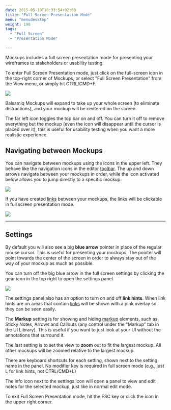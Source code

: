 ```yaml
---
date: 2015-05-10T10:33:54+02:00
title: "Full Screen Presentation Mode"
menu: "menudesktop"
weight: 190
tags:
  - "Full Screen"
  - "Presentation Mode"

---
```


Mockups includes a full screen presentation mode for presenting your wireframes to stakeholders or usability testing.

To enter Full Screen Presentation mode, just click on the full-screen icon in the top-right corner of Mockups, or select "Full Screen Presentation" from the View menu, or simply hit CTRL/CMD+F.

![](//media.balsamiq.com/img/support/docs/m4d/b3/fullscreen-topbar.png)

Balsamiq Mockups will expand to take up your whole screen (to eliminate distractions), and your mockup will be centered on the screen.

The far left icon toggles the top bar on and off. You can turn it off to remove everything but the mockup (even the icon will disappear until the cursor is placed over it), this is useful for usability testing when you want a more realistic experience.

## Navigating between Mockups

You can navigate between mockups using the icons in the upper left. They behave like the navigation icons in the editor [toolbar](/desktop/overview/#the-toolbar). The up and down arrows navigate between your mockups in order, while the icon activated below allows you to jump directly to a specific mockup.   

![](//media.balsamiq.com/img/support/docs/m4d/b3/fullscreen-navigation.png)

If you have created [links](/desktop/linking/) between your mockups, the links will be clickable in full screen presentation mode.

![](//media.balsamiq.com/img/support/docs/m4d/b3/bighand.png)


* * *

## Settings

By default you will also see a big **blue arrow** pointer in place of the regular mouse cursor. This is useful for presenting your mockups. The pointer will point towards the center of the screen in order to always stay out of the way of your mockup as much as possible.

You can turn off the big blue arrow in the full screen settings by clicking the gear icon in the top right to open the settings panel.

![](//media.balsamiq.com/img/support/docs/m4d/b3/fullscreen-settings.png)

The settings panel also has an option to turn on and off **link hints**. When link hints are on areas that contain [links](/desktop/linking/) will be shown with a pink overlay so they can be seen easily.

The **Markup** setting is for showing and hiding [markup](/desktop/markup/) elements, such as Sticky Notes, Arrows and Callouts (any control under the "Markup" tab in the UI Library). This is useful if you want to just look at your UI without the annotations that surround it.

The last setting is to set the view to **zoom** out to fit the largest mockup. All other mockups will be zoomed relative to the largest mockup.

There are keyboard shortcuts for each setting, shown next to the setting name in the panel. No modifier key is required in full screen mode (e.g., just L for link hints, not CTRL/CMD+L)

The info icon next to the settings icon will open a panel to view and edit notes for the selected mockup, just like in normal edit mode.

To exit Full Screen Presentation mode, hit the ESC key or click the icon in the upper right corner.
